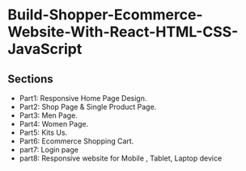 # Build-Shopper-Ecommerce-Website-With-React-HTML-CSS-JavaScript

## Sections
- Part1: Responsive Home Page Design.
- Part2: Shop Page & Single Product Page.
- Part3: Men Page.
- Part4: Women Page.
- Part5: Kits Us.
- Part6: Ecommerce Shopping Cart.
- part7: Login page
- part8: Responsive website for Mobile , Tablet, Laptop device
